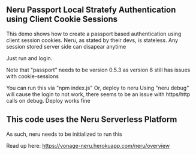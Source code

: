 ## Neru Passport Local Stratefy Authentication using Client Cookie Sessions

This demo shows how to create a passport based authentication using client session cookies.
Neru, as stated by their devs, is stateless. Any session stored server side can disapear anytime

Just run and login.

Note that "passport" needs to be version 0.5.3 as version 6 still has issues with cookie-sessions

You can run this via "npm index.js"
Or, deploy to neru
Using "neru debug" will cause the login to not work, there seems to be an issue with https/http calls on debug. Deploy works fine

## This code uses the Neru Serverless Platform
As such, neru needs to be initialized to run this

Read up here: https://vonage-neru.herokuapp.com/neru/overview